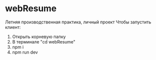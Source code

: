 # webResume

Летняя производственная практика, личный проект
Чтобы запустить клиент:
1) Открыть корневую папку
2) В терминале "cd webResume"
3) npm i
4) npm run dev
